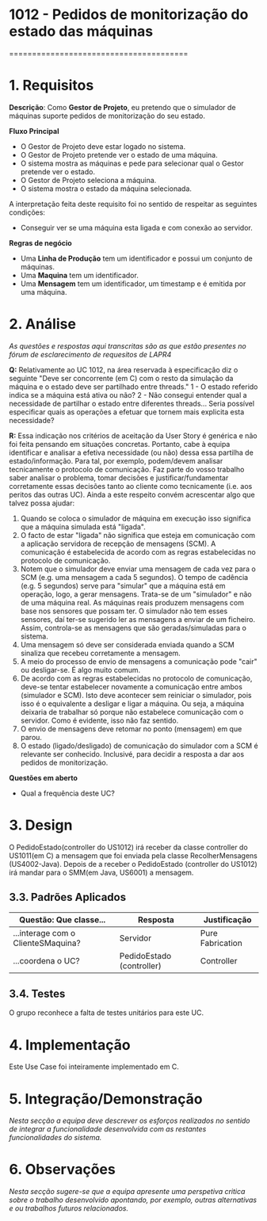 # 1012 - Pedidos de monitorização do estado das máquinas
=======================================

# 1. Requisitos

**Descrição**: Como **Gestor de Projeto**, eu pretendo que o simulador de máquinas suporte pedidos de monitorização do seu estado.

**Fluxo Principal**
* O Gestor de Projeto deve estar logado no sistema.
* O Gestor de Projeto pretende ver o estado de uma máquina.
* O sistema mostra as máquinas e pede para selecionar qual o Gestor pretende ver o estado.
* O Gestor de Projeto seleciona a máquina.
* O sistema mostra o estado da máquina selecionada.

A interpretação feita deste requisito foi no sentido de respeitar as seguintes condições:

* Conseguir ver se uma máquina esta ligada e com conexão ao servidor.

**Regras de negócio**

* Uma **Linha de Produção** tem um identificador e possui um conjunto de máquinas.
* Uma **Maquina** tem um identificador.
* Uma **Mensagem** tem um identificador, um timestamp e é emitida por uma máquina.

# 2. Análise

*As questões e respostas aqui transcritas são as que estão presentes no fórum de esclarecimento de requesitos de LAPR4*

**Q:** Relativamente ao UC 1012, na área reservada à especificação diz o seguinte "Deve ser concorrente (em C) com o resto da simulação da máquina e o estado deve ser partilhado entre threads."
1 - O estado referido indica se a máquina está ativa ou não?
2 - Não consegui entender qual a necessidade de partilhar o estado entre diferentes threads... Seria possível especificar quais as operações a efetuar que tornem mais explicita esta necessidade?


**R:** Essa indicação nos critérios de aceitação da User Story é genérica e não foi feita pensando em situações concretas.
Portanto, cabe à equipa identificar e analisar a efetiva necessidade (ou não) dessa essa partilha de estado/informação.
Para tal, por exemplo, podem/devem analisar tecnicamente o protocolo de comunicação.
Faz parte do vosso trabalho saber analisar o problema, tomar decisões e justificar/fundamentar corretamente essas decisões tanto ao cliente como tecnicamente (i.e. aos peritos das outras UC).
Ainda a este respeito convém acrescentar algo que talvez possa ajudar:
1. Quando se coloca o simulador de máquina em execução isso significa que a máquina simulada está "ligada".
2. O facto de estar "ligada" não significa que esteja em comunicação com a aplicação servidora de recepção de mensagens (SCM). A comunicação é estabelecida de acordo com as regras estabelecidas no protocolo de comunicação.
3. Notem que o simulador deve enviar uma mensagem de cada vez para o SCM (e.g. uma mensagem a cada 5 segundos). O tempo de cadência (e.g. 5 segundos) serve para "simular" que a máquina está em operação, logo, a gerar mensagens. Trata-se de um "simulador" e não de uma máquina real. As máquinas reais produzem mensagens com base nos sensores que possam ter. O simulador não tem esses sensores, daí ter-se sugerido ler as mensagens a enviar de um ficheiro. Assim, controla-se as mensagens que são geradas/simuladas para o sistema.
4. Uma mensagem só deve ser considerada enviada quando a SCM sinaliza que recebeu corretamente a mensagem.
5. A meio do processo de envio de mensagens a comunicação pode "cair" ou desligar-se. É algo muito comum.
6. De acordo com as regras estabelecidas no protocolo de comunicação, deve-se tentar estabelecer novamente a comunicação entre ambos (simulador e SCM). Isto deve acontecer sem reiniciar o simulador, pois isso é o equivalente a desligar e ligar a máquina. Ou seja, a máquina deixaria de trabalhar só porque não estabelece comunicação com o servidor. Como é evidente, isso não faz sentido.
7. O envio de mensagens deve retomar no ponto (mensagem) em que parou.
8. O estado (ligado/desligado) de comunicação do simulador com a SCM é relevante ser conhecido. Inclusivé, para decidir a resposta a dar aos pedidos de monitorização.


**Questões em aberto**
* Qual a frequência deste UC?

# 3. Design

O PedidoEstado(controller do US1012) irá receber da classe controller do US1011(em C) a mensagem que foi enviada pela classe RecolherMensagens (US4002-Java). Depois de a receber o PedidoEstado (controller do US1012) irá mandar para o SMM(em Java, US6001) a mensagem.

## 3.3. Padrões Aplicados


| **Questão: Que classe...**       | **Resposta**                       | **Justificação**                                         |
|----------------------------------|------------------------------------|----------------------------------------------------------|
| ...interage com o ClienteSMaquina?    | Servidor                  | Pure Fabrication                                         |
| ...coordena o UC?                | PedidoEstado   (controller)       | Controller                                               |



## 3.4. Testes

O grupo reconhece a falta de testes unitários para este UC.

# 4. Implementação

Este Use Case foi inteiramente implementado em C.

# 5. Integração/Demonstração

*Nesta secção a equipa deve descrever os esforços realizados no sentido de integrar a funcionalidade desenvolvida com as restantes funcionalidades do sistema.*

# 6. Observações

*Nesta secção sugere-se que a equipa apresente uma perspetiva critica sobre o trabalho desenvolvido apontando, por exemplo, outras alternativas e ou trabalhos futuros relacionados.*
